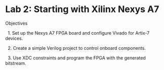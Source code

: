 # Lab 2: Starting with Xilinx Nexys A7



Objectives



&nbsp; 1. Set up the Nexys A7 FPGA board and configure Vivado for Artix-7 devices.

&nbsp; 2. Create a simple Verilog project to control onboard components.

&nbsp; 3. Use XDC constraints and program the FPGA with the generated bitstream.

